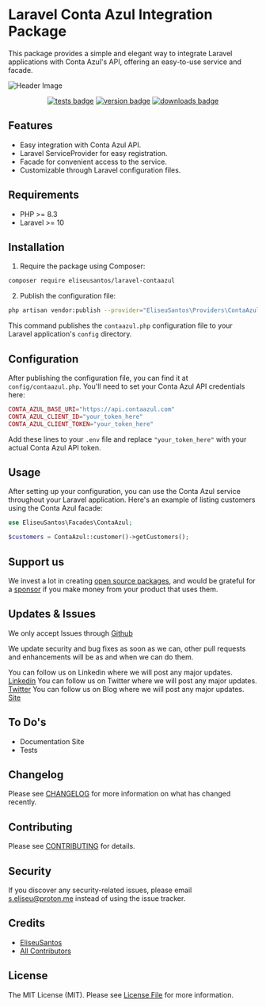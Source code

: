 # Laravel Conta Azul Integration Package
This package provides a simple and elegant way to integrate Laravel applications with Conta Azul's API, offering an easy-to-use service and facade.

![Header Image](https://github.com/EliseuSantos/.github/header.png)

<p align="center">
 <a href="https://github.com/EliseuSantos/laravel-contaazul/actions?query=workflow%3ATests"><img src="https://github.com/EliseuSantos/laravel-contaazul/workflows/Tests/badge.svg" style="max-width:100%;"  alt="tests badge"></a>
 <a href="https://packagist.org/packages/eliseusantos/laravel-contaazul"><img src="https://img.shields.io/packagist/v/macsidigital/laravel-contaazul.svg?style=flat-square" alt="version badge"/></a>
 <a href="https://packagist.org/packages/eliseusantos/laravel-contaazul"><img src="https://img.shields.io/packagist/dt/macsidigital/laravel-contaazul.svg?style=flat-square" alt="downloads badge"/></a>
</p>

## Features

- Easy integration with Conta Azul API.
- Laravel ServiceProvider for easy registration.
- Facade for convenient access to the service.
- Customizable through Laravel configuration files.

## Requirements

- PHP >= 8.3
- Laravel >= 10

## Installation

1. Require the package using Composer:

```bash
composer require eliseusantos/laravel-contaazul
```

2. Publish the configuration file:

```bash
php artisan vendor:publish --provider="EliseuSantos\Providers\ContaAzulServiceProvider"
```

This command publishes the `contaazul.php` configuration file to your Laravel application's `config` directory.

## Configuration

After publishing the configuration file, you can find it at `config/contaazul.php`. You'll need to set your Conta Azul API credentials here:

```php
CONTA_AZUL_BASE_URI="https://api.contaazul.com"
CONTA_AZUL_CLIENT_ID="your_token_here"
CONTA_AZUL_CLIENT_TOKEN="your_token_here"
```

Add these lines to your `.env` file and replace `"your_token_here"` with your actual Conta Azul API token.

## Usage

After setting up your configuration, you can use the Conta Azul service throughout your Laravel application. Here's an example of listing customers using the Conta Azul facade:

```php
use EliseuSantos\Facades\ContaAzul;

$customers = ContaAzul::customer()->getCustomers();
```

## Support us

We invest a lot in creating [open source packages](https://macsidigital.co.uk/open-source), and would be grateful for a [sponsor](https://github.com/sponsors/MacsiDigital) if you make money from your product that uses them.

## Updates & Issues

We only accept Issues through [Github](https://github.com/EliseuSantos/laravel-contaazul)

We update security and bug fixes as soon as we can, other pull requests and enhancements will be as and when we can do them.

You can follow us on Linkedin where we will post any major updates. [Linkedin](https://www.linkedin.com/in/eliseusantos)
You can follow us on Twitter where we will post any major updates. [Twitter](https://twitter.com/Eliseu__Santos)
You can follow us on Blog where we will post any major updates. [Site](https://infoneeded.ghost.io)

## To Do's

- Documentation Site
- Tests

## Changelog

Please see [CHANGELOG](CHANGELOG.md) for more information on what has changed recently.

## Contributing

Please see [CONTRIBUTING](CONTRIBUTING.md) for details.

## Security

If you discover any security-related issues, please email [s.eliseu@proton.me](mailto:info@macsi.co.uk) instead of using the issue tracker.

## Credits

- [EliseuSantos](https://github.com/EliseuSantos)
- [All Contributors](../../contributors)

## License

The MIT License (MIT). Please see [License File](LICENSE.md) for more information.
